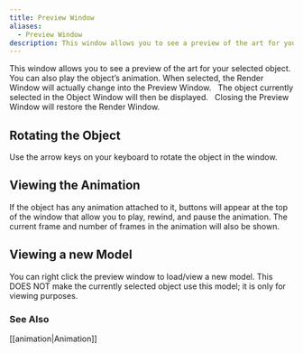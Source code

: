 ```yaml
---
title: Preview Window
aliases:
  - Preview Window
description: This window allows you to see a preview of the art for your selected object. You can also play the object’s animation.
---
```

This window allows you to see a preview of the art for your selected object. You can also play the object’s animation. When selected, the Render Window will actually change into the Preview Window. &nbsp; The object currently selected in the Object Window will then be displayed. &nbsp; Closing the Preview Window will restore the Render Window.

## Rotating the Object  
Use the arrow keys on your keyboard to rotate the object in the window.

## Viewing the Animation  
If the object has any animation attached to it, buttons will appear at the top of the window that allow you to play, rewind, and pause the animation. The current frame and number of frames in the animation will also be shown. 

## Viewing a new Model  
You can right click the preview window to load/view a new model. This DOES NOT make the currently selected object use this model; it is only for viewing purposes.

### See Also
[[animation|Animation]]

